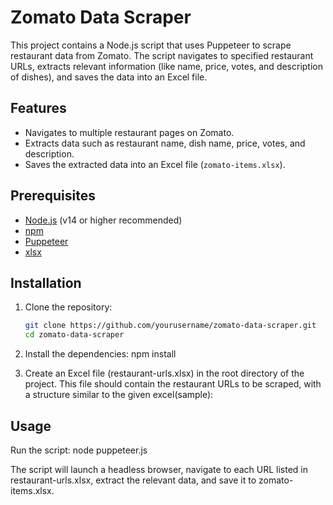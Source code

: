 # Zomato Data Scraper

This project contains a Node.js script that uses Puppeteer to scrape restaurant data from Zomato. The script navigates to specified restaurant URLs, extracts relevant information (like name, price, votes, and description of dishes), and saves the data into an Excel file.

## Features

- Navigates to multiple restaurant pages on Zomato.
- Extracts data such as restaurant name, dish name, price, votes, and description.
- Saves the extracted data into an Excel file (`zomato-items.xlsx`).

## Prerequisites

- [Node.js](https://nodejs.org/) (v14 or higher recommended)
- [npm](https://www.npmjs.com/get-npm)
- [Puppeteer](https://pptr.dev/)
- [xlsx](https://www.npmjs.com/package/xlsx)

## Installation

1. Clone the repository:

   ```sh
   git clone https://github.com/yourusername/zomato-data-scraper.git
   cd zomato-data-scraper

2. Install the dependencies:
    npm install

3. Create an Excel file (restaurant-urls.xlsx) in the root directory of the project. This file should contain the restaurant URLs to be scraped, with a structure similar to the given excel(sample):
     
## Usage
Run the script:
   node puppeteer.js

The script will launch a headless browser, navigate to each URL listed in restaurant-urls.xlsx, extract the relevant data, and save it to zomato-items.xlsx.

